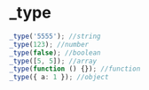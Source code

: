 # _type

<ContainerBox title="介绍">
<template #desc>
返回的数据类型为全小写的字符串
</template>
</ContainerBox>

<ContainerBox title="基础用法"  noGap>

```ts
_type('5555'); //string
_type(123); //number
_type(false); //boolean
_type([5, 5]); //array
_type(function () {}); //function
_type({ a: 1 }); //object
```
<CodeBox>
<template #codes>

```ts
/**
 * @description 返回数据类型
 */
export const _type = (o: any): 'string'|'number'|'boolean'|'array'|'function'|'object' => {
  return Object.prototype.toString.call(o).substring(8).replace(/]/g, "").toLowerCase();
};
```
</template>
</CodeBox>
</ContainerBox>

